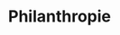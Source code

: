 ---
title: "Philanthropie"
description: "Éducation musicale et initiatives humanitaires"
type: "philanthropy"
layout: "single"
donation_enabled: true
--- 